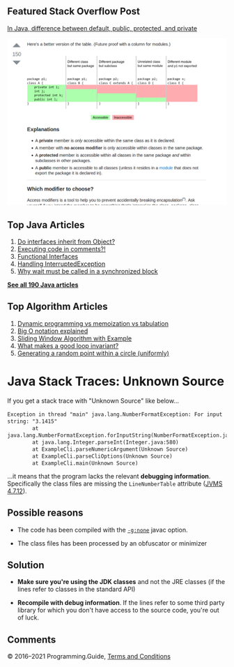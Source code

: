 



## Featured Stack Overflow Post

[In Java, difference between default, public, protected, and private](https://stackoverflow.com/a/33627846/276052)

[<img src="../images/so-featured-33627846.png" alt="StackOverflow screenshot thumbnail" class="screenshot" />](https://stackoverflow.com/a/33627846/276052)



## Top Java Articles

1.  [Do interfaces inherit from Object?](do-interfaces-inherit-from-object.html)
2.  [Executing code in comments?!](executing-code-in-comments.html)
3.  [Functional Interfaces](functional-interfaces.html)
4.  [Handling InterruptedException](handling-interrupted-exceptions.html)
5.  [Why wait must be called in a synchronized block](why-wait-must-be-in-synchronized.html)

[**See all 190 Java articles**](index.html)

## Top Algorithm Articles

1.  [Dynamic programming vs memoization vs tabulation](../dynamic-programming-vs-memoization-vs-tabulation.html)
2.  [Big O notation explained](../big-o-notation-explained.html)
3.  [Sliding Window Algorithm with Example](../sliding-window-example.html)
4.  [What makes a good loop invariant?](../what-makes-a-good-loop-invariant.html)
5.  [Generating a random point within a circle (uniformly)](../random-point-within-circle.html)

# Java Stack Traces: Unknown Source

If you get a stack trace with "Unknown Source" like below…

    Exception in thread "main" java.lang.NumberFormatException: For input string: "3.1415"
            at java.lang.NumberFormatException.forInputString(NumberFormatException.java:65)
            at java.lang.Integer.parseInt(Integer.java:580)
            at ExampleCli.parseNumericArgument(Unknown Source)
            at ExampleCli.parseCliOptions(Unknown Source)
            at ExampleCli.main(Unknown Source)

…it means that the program lacks the relevant **debugging information**. Specifically the class files are missing the `LineNumberTable` attribute ([JVMS 4.7.12](https://docs.oracle.com/javase/specs/jvms/se8/html/jvms-4.html#jvms-4.7.12)).

## Possible reasons

- The code has been compiled with the [`-g:none`](https://docs.oracle.com/javase/8/docs/technotes/tools/windows/javac.html#BHCGAJDC) javac option.

- The class files has been processed by an obfuscator or minimizer

## Solution

- **Make sure you're using the JDK classes** and not the JRE classes (if the lines refer to classes in the standard API)

- **Recompile with debug information**. If the lines refer to some third party library for which you don't have access to the source code, you're out of luck.

## Comments



© 2016–2021 Programming.Guide, [Terms and Conditions](../terms-and-conditions.html)
